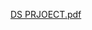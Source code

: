 [DS PRJOECT.pdf](https://github.com/uz-zi/Customer-Segmentation-for-Sales-Enhancement-of-Imtiaz-Mall/files/14971852/DS.PRJOECT.pdf)
